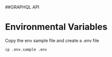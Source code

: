##GRAPHQL API

# Environmental Variables

Copy the env sample file and create a .env file

`cp .env.sample .env`
